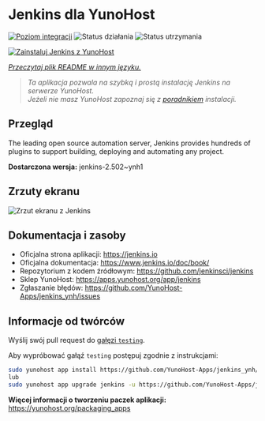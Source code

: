 <!--
To README zostało automatycznie wygenerowane przez <https://github.com/YunoHost/apps/tree/master/tools/readme_generator>
Nie powinno być ono edytowane ręcznie.
-->

# Jenkins dla YunoHost

[![Poziom integracji](https://apps.yunohost.org/badge/integration/jenkins)](https://ci-apps.yunohost.org/ci/apps/jenkins/)
![Status działania](https://apps.yunohost.org/badge/state/jenkins)
![Status utrzymania](https://apps.yunohost.org/badge/maintained/jenkins)

[![Zainstaluj Jenkins z YunoHost](https://install-app.yunohost.org/install-with-yunohost.svg)](https://install-app.yunohost.org/?app=jenkins)

*[Przeczytaj plik README w innym języku.](./ALL_README.md)*

> *Ta aplikacja pozwala na szybką i prostą instalację Jenkins na serwerze YunoHost.*  
> *Jeżeli nie masz YunoHost zapoznaj się z [poradnikiem](https://yunohost.org/install) instalacji.*

## Przegląd

The leading open source automation server, Jenkins provides hundreds of plugins to support building, deploying and automating any project. 


**Dostarczona wersja:** jenkins-2.502~ynh1

## Zrzuty ekranu

![Zrzut ekranu z Jenkins](./doc/screenshots/screenshot1.png)

## Dokumentacja i zasoby

- Oficjalna strona aplikacji: <https://jenkins.io>
- Oficjalna dokumentacja: <https://www.jenkins.io/doc/book/>
- Repozytorium z kodem źródłowym: <https://github.com/jenkinsci/jenkins>
- Sklep YunoHost: <https://apps.yunohost.org/app/jenkins>
- Zgłaszanie błędów: <https://github.com/YunoHost-Apps/jenkins_ynh/issues>

## Informacje od twórców

Wyślij swój pull request do [gałęzi `testing`](https://github.com/YunoHost-Apps/jenkins_ynh/tree/testing).

Aby wypróbować gałąź `testing` postępuj zgodnie z instrukcjami:

```bash
sudo yunohost app install https://github.com/YunoHost-Apps/jenkins_ynh/tree/testing --debug
lub
sudo yunohost app upgrade jenkins -u https://github.com/YunoHost-Apps/jenkins_ynh/tree/testing --debug
```

**Więcej informacji o tworzeniu paczek aplikacji:** <https://yunohost.org/packaging_apps>
